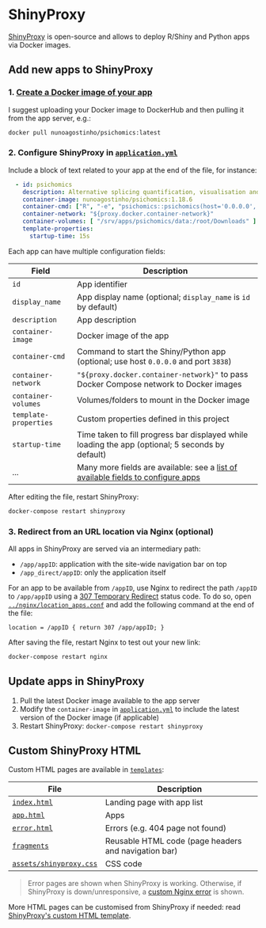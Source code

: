 # ShinyProxy

[ShinyProxy][] is open-source and allows to deploy R/Shiny and Python apps via
Docker images.

[ShinyProxy]: https://shinyproxy.io

## Add new apps to ShinyProxy

### 1. [Create a Docker image of your app][deploying]

I suggest uploading your Docker image to DockerHub and then pulling it from the
app server, e.g.:

```bash
docker pull nunoagostinho/psichomics:latest
```

[deploying]: https://shinyproxy.io/documentation/deploying-apps/

### 2. Configure ShinyProxy in [`application.yml`][application.yml]

Include a block of text related to your app at the end of the file, for
instance:

```yml
  - id: psichomics
    description: Alternative splicing quantification, visualisation and analysis
    container-image: nunoagostinho/psichomics:1.18.6
    container-cmd: ["R", "-e", "psichomics::psichomics(host='0.0.0.0', port=3838)"]
    container-network: "${proxy.docker.container-network}"
    container-volumes: [ "/srv/apps/psichomics/data:/root/Downloads" ]
    template-properties:
      startup-time: 15s
```

Each app can have multiple configuration fields:

Field               | Description
------------------- | --------------
`id`                | App identifier
`display_name`      | App display name (optional; `display_name` is `id` by default)
`description`       | App description
`container-image`   | Docker image of the app
`container-cmd`     | Command to start the Shiny/Python app (optional; use host `0.0.0.0` and port `3838`)
`container-network` | `"${proxy.docker.container-network}"` to pass Docker Compose network to Docker images
`container-volumes` | Volumes/folders to mount in the Docker image
`template-properties` | Custom properties defined in this project
`startup-time`      | Time taken to fill progress bar displayed while loading the app (optional; 5 seconds by default)
...                 | Many more fields are available: see a [list of available fields to configure apps][app-config]

After editing the file, restart ShinyProxy:

```bash
docker-compose restart shinyproxy
```

[application.yml]: application.yml
[app-config]: https://shinyproxy.io/documentation/configuration/#apps

### 3. Redirect from an URL location via Nginx (optional)

All apps in ShinyProxy are served via an intermediary path:

- `/app/appID`: application with the site-wide navigation bar on top
- `/app_direct/appID`: only the application itself

For an app to be available from `/appID`, use Nginx to redirect the path
`/appID` to `/app/appID` using a [307 Temporary Redirect][307] status code.
To do so, open [`../nginx/location_apps.conf`][location_apps.conf] and add
the following command at the end of the file:

```nginx
location = /appID { return 307 /app/appID; }
```

After saving the file, restart Nginx to test out your new link:

```bash
docker-compose restart nginx
```

[307]: https://developer.mozilla.org/en-US/docs/Web/HTTP/Status/307
[location_apps.conf]: ../nginx/location_apps.conf

## Update apps in ShinyProxy

1. Pull the latest Docker image available to the app server
2. Modify the `container-image` in [`application.yml`][application.yml] to
include the latest version of the Docker image (if applicable)
3. Restart ShinyProxy: `docker-compose restart shinyproxy`

## Custom ShinyProxy HTML

Custom HTML pages are available in [`templates`](templates):

File                                 | Description
-------------------------------------|---------------------------------
[`index.html`](templates/index.html) | Landing page with app list
[`app.html`](templates/app.html)     | Apps
[`error.html`](templates/error.html) | Errors (e.g. 404 page not found)
[`fragments`](templates/fragments)   | Reusable HTML code (page headers and navigation bar)
[`assets/shinyproxy.css`](assets/shinyproxy.css) | CSS code

> Error pages are shown when ShinyProxy is working. Otherwise, if ShinyProxy is
down/unresponsive, a [custom Nginx error][nginx-error] is shown.

[nginx-error]: ../nginx#custom-html-pages-eg-502-error-page

More HTML pages can be customised from ShinyProxy if needed: read
[ShinyProxy's custom HTML template][custom-HTML].

[custom-HTML]: https://github.com/openanalytics/shinyproxy-config-examples/tree/master/04-custom-html-template
